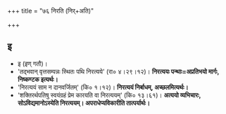 +++
title = "७६ निरति (निर्+अति)"

+++

##  इ
- इ (इण् गतौ)।
- 'तद्भवान् वृत्तसम्पन्नः स्थितः पथि निरत्यये' (रा० ४।२९।१२)। **निरत्ययः पन्थाः=अप्रतिभयो मार्गः, निष्कण्टक इत्यर्थः।**
- 'निरत्ययं साम न दानवर्जितम्' (कि० १।१२)। **निरत्ययं निर्बाधम्, अच्छलमित्यर्थः।**
- 'शक्तिरर्थपतिषु स्वयंग्रहं प्रेम कारयति वा निरत्ययम्' (कि० १३।६१)। **अत्ययो व्यभिचारः, सोऽविद्यमानोऽस्येति निरत्ययम्। अपराधेप्यविकारीति तात्पर्यार्थः।**
